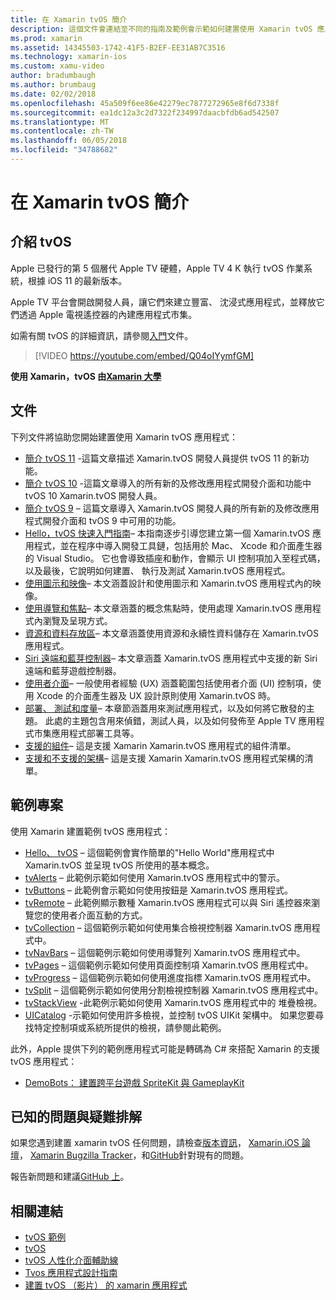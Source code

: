 ```yaml
---
title: 在 Xamarin tvOS 簡介
description: 這個文件會連結至不同的指南及範例會示範如何建置使用 Xamarin tvOS 應用程式。 這些指南討論各種功能，例如使用者介面開發人員、 資料存放區、 圖示和多個。
ms.prod: xamarin
ms.assetid: 14345503-1742-41F5-B2EF-EE31AB7C3516
ms.technology: xamarin-ios
ms.custom: xamu-video
author: bradumbaugh
ms.author: brumbaug
ms.date: 02/02/2018
ms.openlocfilehash: 45a509f6ee86e42279ec7877272965e8f6d7338f
ms.sourcegitcommit: ea1dc12a3c2d7322f234997daacbfdb6ad542507
ms.translationtype: MT
ms.contentlocale: zh-TW
ms.lasthandoff: 06/05/2018
ms.locfileid: "34788682"
---
```

# <a name="introduction-to-tvos-in-xamarin"></a>在 Xamarin tvOS 簡介

## <a name="introducing-tvos"></a>介紹 tvOS

Apple 已發行的第 5 個層代 Apple TV 硬體，Apple TV 4 K 執行 tvOS 作業系統，根據 iOS 11 的最新版本。

Apple TV 平台會開啟開發人員，讓它們來建立豐富、 沈浸式應用程式，並釋放它們透過 Apple 電視遙控器的內建應用程式市集。

如需有關 tvOS 的詳細資訊，請參閱[入門](~/ios/tvos/get-started/index.md)文件。

> [!VIDEO https://youtube.com/embed/Q04oIYymfGM]

**使用 Xamarin，tvOS 由[Xamarin 大學](https://university.xamarin.com/)**

## <a name="documentation"></a>文件

下列文件將協助您開始建置使用 Xamarin tvOS 應用程式：

- [簡介 tvOS 11](~/ios/tvos/platform/introduction-to-tvos11.md) -這篇文章描述 Xamarin.tvOS 開發人員提供 tvOS 11 的新功能。
- [簡介 tvOS 10](~/ios/tvos/platform/introduction-to-tvos10/index.md) -這篇文章導入的所有新的及修改應用程式開發介面和功能中 tvOS 10 Xamarin.tvOS 開發人員。
- [簡介 tvOS 9](~/ios/tvos/platform/tvos9.md) – 這篇文章導入 Xamarin.tvOS 開發人員的所有新的及修改應用程式開發介面和 tvOS 9 中可用的功能。 
- [Hello，tvOS 快速入門指南](~/ios/tvos/get-started/hello-tvos.md)– 本指南逐步引導您建立第一個 Xamarin.tvOS 應用程式，並在程序中導入開發工具鏈，包括用於 Mac、 Xcode 和介面產生器的 Visual Studio。 它也會導致插座和動作，會顯示 UI 控制項加入至程式碼，以及最後，它說明如何建置、 執行及測試 Xamarin.tvOS 應用程式。
- [使用圖示和映像](~/ios/tvos/app-fundamentals/icons-images.md)– 本文涵蓋設計和使用圖示和 Xamarin.tvOS 應用程式內的映像。
- [使用導覽和焦點](~/ios/tvos/app-fundamentals/navigation-focus.md)– 本文章涵蓋的概念焦點時，使用處理 Xamarin.tvOS 應用程式內瀏覽及呈現方式。
- [資源和資料存放區](~/ios/tvos/app-fundamentals/resources-data-storage.md)– 本文章涵蓋使用資源和永續性資料儲存在 Xamarin.tvOS 應用程式。
- [Siri 遠端和藍芽控制器](~/ios/tvos/platform/remote-bluetooth.md)– 本文章涵蓋 Xamarin.tvOS 應用程式中支援的新 Siri 遠端和藍芽遊戲控制器。
- [使用者介面](~/ios/tvos/user-interface/index.md)– 一般使用者經驗 (UX) 涵蓋範圍包括使用者介面 (UI) 控制項，使用 Xcode 的介面產生器及 UX 設計原則使用 Xamarin.tvOS 時。
- [部署、 測試和度量](~/ios/tvos/deploy-test/index.md)– 本章節涵蓋用來測試應用程式，以及如何將它散發的主題。 此處的主題包含用來偵錯，測試人員，以及如何發佈至 Apple TV 應用程式市集應用程式部署工具等。
- [支援的組件](~/ios/tvos/internals/assemblies.md)– 這是支援 Xamarin Xamarin.tvOS 應用程式的組件清單。
- [支援和不支援的架構](~/ios/tvos/internals/frameworks.md)– 這是支援 Xamarin Xamarin.tvOS 應用程式架構的清單。

## <a name="sample-projects"></a>範例專案

使用 Xamarin 建置範例 tvOS 應用程式：

- [Hello、 tvOS](https://developer.xamarin.com/samples/monotouch/tvos/Hello-tvOS/) – 這個範例會實作簡單的"Hello World"應用程式中 Xamarin.tvOS 並呈現 tvOS 所使用的基本概念。
- [tvAlerts](https://developer.xamarin.com/samples/monotouch/tvos/tvAlerts/) – 此範例示範如何使用 Xamarin.tvOS 應用程式中的警示。
- [tvButtons](https://developer.xamarin.com/samples/monotouch/tvos/tvButtons/) – 此範例會示範如何使用按鈕是 Xamarin.tvOS 應用程式。
- [tvRemote](https://developer.xamarin.com/samples/monotouch/tvos/tvRemote/) – 此範例顯示數種 Xamarin.tvOS 應用程式可以與 Siri 遙控器來瀏覽您的使用者介面互動的方式。
- [tvCollection](https://developer.xamarin.com/samples/monotouch/tvos/tvCollection/) – 這個範例示範如何使用集合檢視控制器 Xamarin.tvOS 應用程式中。
- [tvNavBars](https://developer.xamarin.com/samples/monotouch/tvos/tvNavBars/) – 這個範例示範如何使用導覽列 Xamarin.tvOS 應用程式中。
- [tvPages](https://developer.xamarin.com/samples/monotouch/tvos/tvPages/) – 這個範例示範如何使用頁面控制項 Xamarin.tvOS 應用程式中。
- [tvProgress](https://developer.xamarin.com/samples/monotouch/tvos/tvProgress/) – 這個範例示範如何使用進度指標 Xamarin.tvOS 應用程式中。
- [tvSplit](https://developer.xamarin.com/samples/monotouch/tvos/tvSplit/) – 這個範例示範如何使用分割檢視控制器 Xamarin.tvOS 應用程式中。
- [tvStackView](https://developer.xamarin.com/samples/monotouch/tvos/tvStackView/) -此範例示範如何使用 Xamarin.tvOS 應用程式中的 堆疊檢視。
- [UICatalog](https://developer.xamarin.com/samples/monotouch/tvos/UICatalog/) -示範如何使用許多檢視，並控制 tvOS UIKit 架構中。 如果您要尋找特定控制項或系統所提供的檢視，請參閱此範例。

此外，Apple 提供下列的範例應用程式可能是轉碼為 C# 來搭配 Xamarin 的支援 tvOS 應用程式：

- [DemoBots： 建置跨平台遊戲 SpriteKit 與 GameplayKit](https://developer.apple.com/library/prerelease/tvos/samplecode/DemoBots/)

## <a name="known-issues-and-troubleshooting"></a>已知的問題與疑難排解

如果您遇到建置 xamarin tvOS 任何問題，請檢查[版本資訊](http://releases.xamarin.com/)， [Xamarin.iOS 論壇](https://forums.xamarin.com/categories/ios)， [Xamarin Bugzilla Tracker](https://bugzilla.xamarin.com/query.cgi?product=iOS)，和[GitHub](https://github.com/xamarin/xamarin-macios/issues)針對現有的問題。 

報告新問題和建議[GitHub 上](https://github.com/xamarin/xamarin-macios/issues)。 


## <a name="related-links"></a>相關連結

- [tvOS 範例](https://developer.xamarin.com/samples/tvos/all/)
- [tvOS](https://developer.apple.com/tvos/)
- [tvOS 人性化介面輔助線](https://developer.apple.com/tvos/human-interface-guidelines/)
- [Tvos 應用程式設計指南](https://developer.apple.com/library/prerelease/tvos/documentation/General/Conceptual/AppleTV_PG/)
- [建置 tvOS （影片） 的 xamarin 應用程式](https://university.xamarin.com/lightninglectures/tvos-with-xamarin)
